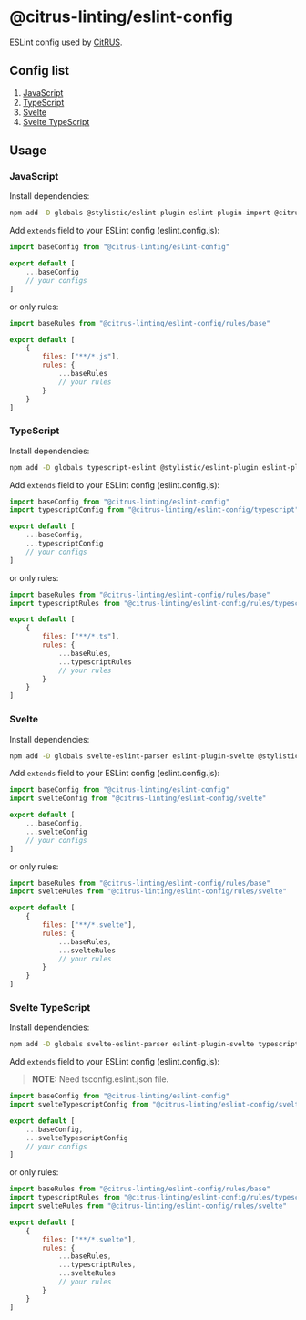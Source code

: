# @citrus-linting/eslint-config

ESLint config used by [CitRUS](https://github.com/CitRUSprod).

## Config list

1. [JavaScript](#javascript)
2. [TypeScript](#typescript)
3. [Svelte](#svelte)
4. [Svelte TypeScript](#svelte-typescript)

## Usage

### JavaScript

Install dependencies:

```sh
npm add -D globals @stylistic/eslint-plugin eslint-plugin-import @citrus-linting/eslint-config
```

Add `extends` field to your ESLint config (eslint.config.js):

```javascript
import baseConfig from "@citrus-linting/eslint-config"

export default [
    ...baseConfig
    // your configs
]
```

or only rules:

```javascript
import baseRules from "@citrus-linting/eslint-config/rules/base"

export default [
    {
        files: ["**/*.js"],
        rules: {
            ...baseRules
            // your rules
        }
    }
]
```

### TypeScript

Install dependencies:

```sh
npm add -D globals typescript-eslint @stylistic/eslint-plugin eslint-plugin-import @citrus-linting/eslint-config
```

Add `extends` field to your ESLint config (eslint.config.js):

```javascript
import baseConfig from "@citrus-linting/eslint-config"
import typescriptConfig from "@citrus-linting/eslint-config/typescript"

export default [
    ...baseConfig,
    ...typescriptConfig
    // your configs
]
```

or only rules:

```javascript
import baseRules from "@citrus-linting/eslint-config/rules/base"
import typescriptRules from "@citrus-linting/eslint-config/rules/typescript"

export default [
    {
        files: ["**/*.ts"],
        rules: {
            ...baseRules,
            ...typescriptRules
            // your rules
        }
    }
]
```

### Svelte

Install dependencies:

```sh
npm add -D globals svelte-eslint-parser eslint-plugin-svelte @stylistic/eslint-plugin eslint-plugin-import @citrus-linting/eslint-config
```

Add `extends` field to your ESLint config (eslint.config.js):

```javascript
import baseConfig from "@citrus-linting/eslint-config"
import svelteConfig from "@citrus-linting/eslint-config/svelte"

export default [
    ...baseConfig,
    ...svelteConfig
    // your configs
]
```

or only rules:

```javascript
import baseRules from "@citrus-linting/eslint-config/rules/base"
import svelteRules from "@citrus-linting/eslint-config/rules/svelte"

export default [
    {
        files: ["**/*.svelte"],
        rules: {
            ...baseRules,
            ...svelteRules
            // your rules
        }
    }
]
```

### Svelte TypeScript

Install dependencies:

```sh
npm add -D globals svelte-eslint-parser eslint-plugin-svelte typescript-eslint @stylistic/eslint-plugin eslint-plugin-import @citrus-linting/eslint-config
```

Add `extends` field to your ESLint config (eslint.config.js):

> **NOTE:** Need tsconfig.eslint.json file.

```javascript
import baseConfig from "@citrus-linting/eslint-config"
import svelteTypescriptConfig from "@citrus-linting/eslint-config/svelte-typescript"

export default [
    ...baseConfig,
    ...svelteTypescriptConfig
    // your configs
]
```

or only rules:

```javascript
import baseRules from "@citrus-linting/eslint-config/rules/base"
import typescriptRules from "@citrus-linting/eslint-config/rules/typescript"
import svelteRules from "@citrus-linting/eslint-config/rules/svelte"

export default [
    {
        files: ["**/*.svelte"],
        rules: {
            ...baseRules,
            ...typescriptRules,
            ...svelteRules
            // your rules
        }
    }
]
```
